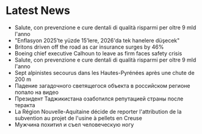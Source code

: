 # Latest News
-  Salute, con prevenzione e cure dentali di qualità risparmi per oltre 9 mld l'anno
-  "Enflasyon 2025’te yüzde 15’lere, 2026'da tek hanelere düşecek"
-  Britons driven off the road as car insurance surges by 46%
-  Boeing chief executive Calhoun to leave as firm faces safety crisis
-  Salute, con prevenzione e cure dentali di qualità risparmi per oltre 9 mld l'anno
-  Sept alpinistes secourus dans les Hautes-Pyrénées après une chute de 200 m
-  Падение загадочного светящегося объекта в российском регионе попало на видео
-  Президент Таджикистана озаботился репутацией страны после теракта
-  La Région Nouvelle-Aquitaine décide de reporter l'attribution de la subvention au projet de l'usine à pellets en Creuse
-  Мужчина похитил и съел человеческую ногу
